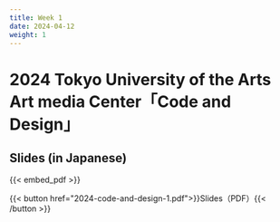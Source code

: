 ```yaml
---
title: Week 1
date: 2024-04-12
weight: 1
---
```


# 2024 Tokyo University of the Arts Art media Center「Code and Design」

## Slides (in Japanese)

{{< embed_pdf >}}

{{< button href="2024-code-and-design-1.pdf">}}Slides（PDF）{{< /button >}}

